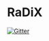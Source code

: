 # RaDiX

[![Gitter](https://badges.gitter.im/radix-community/community.svg)](https://gitter.im/radix-community/community?utm_source=badge&utm_medium=badge&utm_campaign=pr-badge&utm_content=badge)